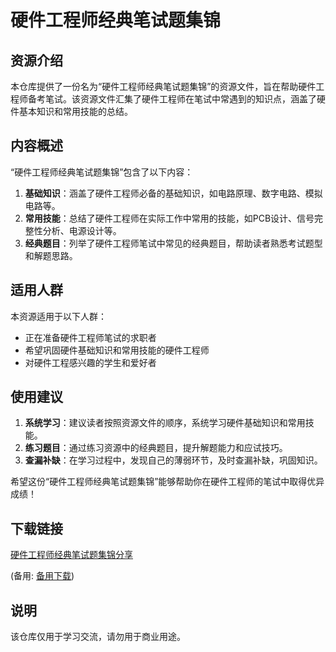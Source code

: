 # 硬件工程师经典笔试题集锦

## 资源介绍

本仓库提供了一份名为“硬件工程师经典笔试题集锦”的资源文件，旨在帮助硬件工程师备考笔试。该资源文件汇集了硬件工程师在笔试中常遇到的知识点，涵盖了硬件基本知识和常用技能的总结。

## 内容概述

“硬件工程师经典笔试题集锦”包含了以下内容：

1. **基础知识**：涵盖了硬件工程师必备的基础知识，如电路原理、数字电路、模拟电路等。
2. **常用技能**：总结了硬件工程师在实际工作中常用的技能，如PCB设计、信号完整性分析、电源设计等。
3. **经典题目**：列举了硬件工程师笔试中常见的经典题目，帮助读者熟悉考试题型和解题思路。

## 适用人群

本资源适用于以下人群：

- 正在准备硬件工程师笔试的求职者
- 希望巩固硬件基础知识和常用技能的硬件工程师
- 对硬件工程感兴趣的学生和爱好者

## 使用建议

1. **系统学习**：建议读者按照资源文件的顺序，系统学习硬件基础知识和常用技能。
2. **练习题目**：通过练习资源中的经典题目，提升解题能力和应试技巧。
3. **查漏补缺**：在学习过程中，发现自己的薄弱环节，及时查漏补缺，巩固知识。

希望这份“硬件工程师经典笔试题集锦”能够帮助你在硬件工程师的笔试中取得优异成绩！

## 下载链接
[硬件工程师经典笔试题集锦分享](https://pan.quark.cn/s/739637453660) 

(备用: [备用下载](https://pan.baidu.com/s/1Cwe5s4NPTnhzemc2lcuqOg?pwd=1234))

## 说明

该仓库仅用于学习交流，请勿用于商业用途。
